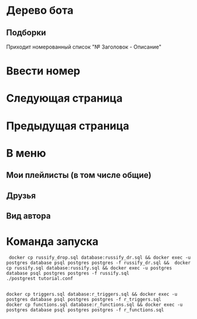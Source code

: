 # Дерево бота
## Подборки
Приходит номерованный список "№ Заголовок - Описание"
# Ввести номер
# Следующая страница
# Предыдущая страница
# В меню

## Мои плейлисты (в том числе общие)
## Друзья
## Вид автора



# Команда запуска
```
 docker cp russify_drop.sql database:russify_dr.sql && docker exec -u postgres database psql postgres postgres -f russify_dr.sql &&  docker cp russify.sql database:russify.sql && docker exec -u postgres database psql postgres postgres -f russify.sql
./postgrest tutorial.conf


docker cp triggers.sql database:r_triggers.sql && docker exec -u postgres database psql postgres postgres -f r_triggers.sql
docker cp functions.sql database:r_functions.sql && docker exec -u postgres database psql postgres postgres -f r_functions.sql

```